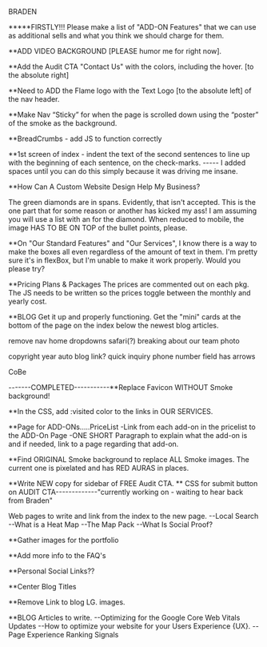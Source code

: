 BRADEN

**\***FIRSTLY!!! Please make a list of "ADD-ON Features" that we can use as additional sells and what you think we should charge for them.

\*\*ADD VIDEO BACKGROUND [PLEASE humor me for right now].

\*\*Add the Audit CTA "Contact Us" with the colors, including the hover. [to the absolute right]

\*\*Need to ADD the Flame logo with the Text Logo [to the absolute left] of the nav header.

\*\*Make Nav “Sticky” for when the page is scrolled down using the “poster” of the smoke as the background.

\*\*BreadCrumbs - add JS to function correctly

\*\*1st screen of index - indent the text of the second sentences to line up with the beginning of each sentence, on the check-marks. ----- I added spaces until you can do this simply because it was driving me insane.

\*\*How Can A Custom Website Design Help My Business?

The green diamonds are in spans. Evidently, that isn't accepted. This is the one part that for some reason or another has kicked my ass! I am assuming you will use a list with an <i></i> for the diamond. When reduced to mobile, the image HAS TO BE ON TOP of the bullet points, please.

\*\*On "Our Standard Features" and "Our Services", I know there is a way to make the boxes all even regardless of the amount of text in them. I'm pretty sure it's in flexBox, but I'm unable to make it work properly. Would you please try?

\*\*Pricing Plans & Packages
The prices are commented out on each pkg. The JS needs to be written so the prices toggle between the monthly and yearly cost.

\*\*BLOG
Get it up and properly functioning.
Get the "mini" cards at the bottom of the page on the index below the newest blog articles.

remove nav home dropdowns
safari(?) breaking about our team photo

copyright year auto
blog link?
quick inquiry phone number field has arrows

CoBe

-------COMPLETED-----------\*\*Replace Favicon WITHOUT Smoke background!

\*\*In the CSS, add :visited color to the links in OUR SERVICES.

\*\*Page for ADD-ONs.....PriceList
-Link from each add-on in the pricelist to the ADD-On Page
-ONE SHORT Paragraph to explain what the add-on is and if needed, link to a page regarding that add-on.

\*\*Find ORIGINAL Smoke background to replace ALL Smoke images. The current one is pixelated and has RED AURAS in places.

**Write NEW copy for sidebar of FREE Audit CTA.
** CSS for submit button on AUDIT CTA-------------"currently working on - waiting to hear back from Braden"

Web pages to write and link from the index to the new page.
--Local Search
--What is a Heat Map
--The Map Pack
--What Is Social Proof?

\*\*Gather images for the portfolio

\*\*Add more info to the FAQ's

\*\*Personal Social Links??

\*\*Center Blog Titles

\*\*Remove Link to blog LG. images.

\*\*BLOG Articles to write.
--Optimizing for the Google Core Web Vitals Updates
--How to optimize your website for your Users Experience {UX}.
--Page Experience Ranking Signals
